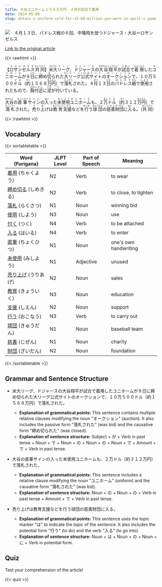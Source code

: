 ```yaml
---
title: 大谷ユニホーム１５６８万円　４月の試合で着用
date: 2024-05-09
slug: ohtani-s-uniform-sold-for-15-68-million-yen-worn-in-april-s-game
---
```


![　４月１３日、パドレス戦の６回、中犠飛を放つドジャース・大谷＝ロサンゼルス](https://www.asahicom.jp/imgopt/img/36d6437fc9/comm_L/AS20240509002348.jpg "　４月１３日、パドレス戦の６回、中犠飛を放つドジャース・大谷＝ロサンゼルス")

[Link to the original article](https://asahi.com/articles/GCO2024050901001263.html?iref=pc_sports_top__n)

{{< rawhtml >}}
<p>【<ruby>ロサンゼルス<rt>ろさんぜるす</rt></ruby><ruby>共同<rt>きょうどう</rt></ruby>】<ruby>米<rt>べい</rt></ruby><ruby>大<rt>だい</rt></ruby><ruby>リーグ<rt>りーぐ</rt></ruby>、<ruby>ドジャース<rt>どじゃーす</rt></ruby>の<ruby>大谷翔平<rt>おおたにしょうへい</rt></ruby>が<ruby>試合<rt>しあい</rt></ruby>で<ruby>着用<rt>ちゃくよう</rt></ruby>した<ruby>ユニホーム<rt>ゆにほーむ</rt></ruby>が８<ruby>日<rt>にち</rt></ruby>に<ruby>締<rt>し</rt></ruby>め<ruby>切<rt>き</rt></ruby>られた<ruby>大<rt>だい</rt></ruby><ruby>リーグ<rt>りーぐ</rt></ruby><ruby>公式<rt>こうしき</rt></ruby><ruby>サイト<rt>さいと</rt></ruby>の<ruby>オークション<rt>おーくしょん</rt></ruby>で、１０万５００<ruby>ドル<rt>どる</rt></ruby>（<ruby>約<rt>やく</rt></ruby>１５６８<ruby>万<rt>まん</rt></ruby><ruby>円<rt>えん</rt></ruby>）で<ruby>落札<rt>らくさつ</rt></ruby>された。４<ruby>月<rt>がつ</rt></ruby>１３<ruby>日<rt>にち</rt></ruby>の<ruby>パドレス<rt>ぱどれす</rt></ruby><ruby>戦<rt>せん</rt></ruby>で<ruby>使用<rt>しよう</rt></ruby>されたもので、<ruby>胸<rt>むね</rt></ruby><ruby>付近<rt>ふきん</rt></ruby>に<ruby>泥<rt>どろ</rt></ruby>が<ruby>付<rt>つ</rt></ruby>いている。</p>

<p><ruby>大谷<rt>おおたに</rt></ruby>の<ruby>直筆<rt>ちょくひつ</rt></ruby><ruby>サイン<rt>さいん</rt></ruby>の<ruby>入<rt>はい</rt></ruby>った<ruby>未使用<rt>みしよう</rt></ruby><ruby>ユニホーム<rt>ゆにほーむ</rt></ruby>も、２<ruby>万<rt>まん</rt></ruby><ruby>ドル<rt>どる</rt></ruby>（<ruby>約<rt>やく</rt></ruby>３１２<ruby>万<rt>まん</rt></ruby><ruby>円<rt>えん</rt></ruby>）で<ruby>落札<rt>らくしゃく</rt></ruby>された。<ruby>売<rt>う</rt></ruby>り<ruby>上<rt>あ</rt></ruby>げは<ruby>教育<rt>きょういく</rt></ruby><ruby>支援<rt>しえん</rt></ruby>などを<ruby>行<rt>おこな</rt></ruby>う<ruby>球団<rt>きゅうだん</rt></ruby>の<ruby>慈善<rt>じせん</rt></ruby><ruby>財団<rt>ざいだん</rt></ruby>に<ruby>入<rt>はい</rt></ruby>る。（<ruby>共同<rt>きょうどう</rt></ruby>）</p>
{{< /rawhtml >}}

## Vocabulary


{{< sortabletable >}}

| Word (Furigana) | JLPT Level | Part of Speech | Meaning |
|-----------------|------------|---------------|---------|
|[着用](https://jisho.org/search/%E7%9D%80%E7%94%A8) (ちゃくよう)| N2 | Verb | to wear |
|[締め切る](https://jisho.org/search/%E7%B7%A0%E3%82%81%E5%88%87%E3%82%8B) (しめきる)| N2 | Verb | to close, to tighten |
|[落札](https://jisho.org/search/%E8%90%BD%E6%9C%AD) (らくさつ)| N1 | Noun | winning bid |
|[使用](https://jisho.org/search/%E4%BD%BF%E7%94%A8) (しよう)| N3 | Noun | use |
|[付く](https://jisho.org/search/%E4%BB%98%E3%81%8F) (つく)| N4 | Verb | to be attached |
|[入る](https://jisho.org/search/%E5%85%A5%E3%82%8B) (はいる)| N4 | Verb | to enter |
|[直筆](https://jisho.org/search/%E7%9B%B4%E7%AD%86) (ちょくひつ)| N1 | Noun | one's own handwriting |
|[未使用](https://jisho.org/search/%E6%9C%AA%E4%BD%BF%E7%94%A8) (みしよう)| N1 | Adjective | unused |
|[売り上げ](https://jisho.org/search/%E5%A3%B2%E3%82%8A%E4%B8%8A%E3%81%92) (うりあげ)| N2 | Noun | sales |
|[教育](https://jisho.org/search/%E6%95%99%E8%82%B2) (きょういく)| N3 | Noun | education |
|[支援](https://jisho.org/search/%E6%94%AF%E6%8F%B4) (しえん)| N2 | Noun | support |
|[行う](https://jisho.org/search/%E8%A1%8C%E3%81%86) (おこなう)| N3 | Verb | to carry out |
|[球団](https://jisho.org/search/%E7%90%83%E5%9B%A3) (きゅうだん)| N1 | Noun | baseball team |
|[慈善](https://jisho.org/search/%E6%85%88%E5%96%84) (じぜん)| N1 | Noun | charity |
|[財団](https://jisho.org/search/%E8%B2%A1%E5%9B%A3) (ざいだん)| N2 | Noun | foundation |

{{< /sortabletable >}}


## Grammar and Sentence Structure

- 米大リーグ、ドジャースの大谷翔平が試合で着用したユニホームが８日に締め切られた大リーグ公式サイトのオークションで、１０万５００ドル（約１５６８万円）で落札された。
    - **Explanation of grammatical points:** This sentence contains multiple relative clauses modifying the noun "オークション" (auction). It also includes the passive form "落札された" (was bid) and the causative form "締め切られた" (was closed).
    - **Explanation of sentence structure:** Subject + が + Verb in past tense + Noun + で + Noun + の + Noun + の + Noun + で + Amount + で + Verb in past tense.

- 大谷の直筆サインの入った未使用ユニホームも、２万ドル（約３１２万円）で落札された。
    - **Explanation of grammatical points:** This sentence includes a relative clause modifying the noun "ユニホーム" (uniform) and the causative form "落札された" (was bid).
    - **Explanation of sentence structure:** Noun + の + Noun + の + Verb in past tense + Amount + で + Verb in past tense.

- 売り上げは教育支援などを行う球団の慈善財団に入る。
    - **Explanation of grammatical points:** This sentence uses the topic marker "は" to indicate the topic of the sentence. It also includes the potential form "行う" (to do) and the verb "入る" (to go into).
    - **Explanation of sentence structure:** Noun + は + Noun + の + Noun + に + Verb in potential form.

## Quiz

Test your comprehension of the article!

{{< quiz >}}
